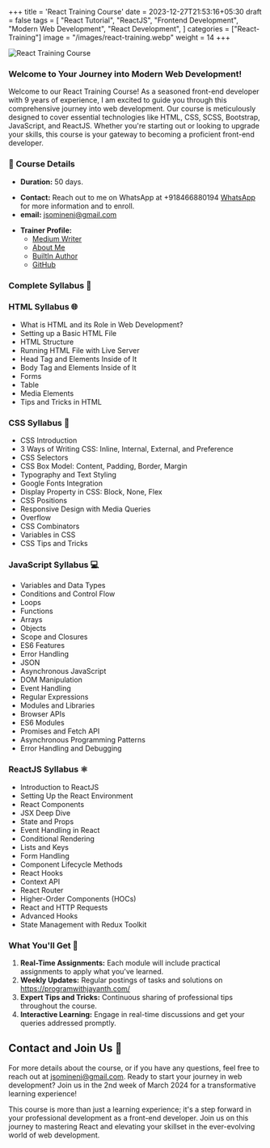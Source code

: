 +++
title = 'React Training Course'
date = 2023-12-27T21:53:16+05:30
draft = false
tags = [
    "React Tutorial",
    "ReactJS",
    "Frontend Development",
    "Modern Web Development",
    "React Development",
]
categories = ["React-Training"]
image = "/images/react-training.webp"
weight = 14
+++

![React Training Course](/images/react-training.webp)

### Welcome to Your Journey into Modern Web Development!

Welcome to our React Training Course! As a seasoned front-end developer with 9 years of experience, I am excited to guide you through this comprehensive journey into web development. Our course is meticulously designed to cover essential technologies like HTML, CSS, SCSS, Bootstrap, JavaScript, and ReactJS. Whether you're starting out or looking to upgrade your skills, this course is your gateway to becoming a proficient front-end developer.

### 📅 Course Details

- **Duration:** 50 days.
<!-- - **Enrollment:** The course is paid. Contact for details and fees. -->
- **Contact:** Reach out to me on WhatsApp at +918466880194 [WhatsApp](https://wa.me/+918466880194) for more information and to enroll.
- **email:** [jsomineni@gmail.com](mailto:jsomineni@gmail.com)
<!-- - **WhatsApp:** +918466880194 [WhatsApp](https://wa.me/+918466880194) -->
- **Trainer Profile:**
  - [Medium Writer](https://medium.com/@jsomineni)
  - [About Me](https://programwithjayanth.com/about/)
  - [BuiltIn Author](https://builtin.com/authors/jayanth-somineni)
  - [GitHub](https://github.com/jayanthbabu123)

### Complete Syllabus 📖

### HTML Syllabus 🌐

- What is HTML and its Role in Web Development?
- Setting up a Basic HTML File
- HTML Structure
- Running HTML File with Live Server
- Head Tag and Elements Inside of It
- Body Tag and Elements Inside of It
- Forms
- Table
- Media Elements
- Tips and Tricks in HTML

### CSS Syllabus 🎨

- CSS Introduction
- 3 Ways of Writing CSS: Inline, Internal, External, and Preference
- CSS Selectors
- CSS Box Model: Content, Padding, Border, Margin
- Typography and Text Styling
- Google Fonts Integration
- Display Property in CSS: Block, None, Flex
- CSS Positions
- Responsive Design with Media Queries
- Overflow
- CSS Combinators
- Variables in CSS
- CSS Tips and Tricks

### JavaScript Syllabus 💻

- Variables and Data Types
- Conditions and Control Flow
- Loops
- Functions
- Arrays
- Objects
- Scope and Closures
- ES6 Features
- Error Handling
- JSON
- Asynchronous JavaScript
- DOM Manipulation
- Event Handling
- Regular Expressions
- Modules and Libraries
- Browser APIs
- ES6 Modules
- Promises and Fetch API
- Asynchronous Programming Patterns
- Error Handling and Debugging

### ReactJS Syllabus ⚛️

- Introduction to ReactJS
- Setting Up the React Environment
- React Components
- JSX Deep Dive
- State and Props
- Event Handling in React
- Conditional Rendering
- Lists and Keys
- Form Handling
- Component Lifecycle Methods
- React Hooks
- Context API
- React Router
- Higher-Order Components (HOCs)
- React and HTTP Requests
- Advanced Hooks
- State Management with Redux Toolkit

### What You'll Get 🎁

1. **Real-Time Assignments:** Each module will include practical assignments to apply what you've learned.
2. **Weekly Updates:** Regular postings of tasks and solutions on https://programwithjayanth.com/
3. **Expert Tips and Tricks:** Continuous sharing of professional tips throughout the course.
4. **Interactive Learning:** Engage in real-time discussions and get your queries addressed promptly.

## Contact and Join Us 📧

For more details about the course, or if you have any questions, feel free to reach out at jsomineni@gmail.com. Ready to start your journey in web development? Join us in the 2nd week of March 2024 for a transformative learning experience!

This course is more than just a learning experience; it's a step forward in your professional development as a front-end developer. Join us on this journey to mastering React and elevating your skillset in the ever-evolving world of web development.
